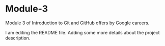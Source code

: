 # Module-3
Module 3 of Introduction to Git and GitHub offers by Google careers.

I am editing the README file. Adding some more details about the project description.

